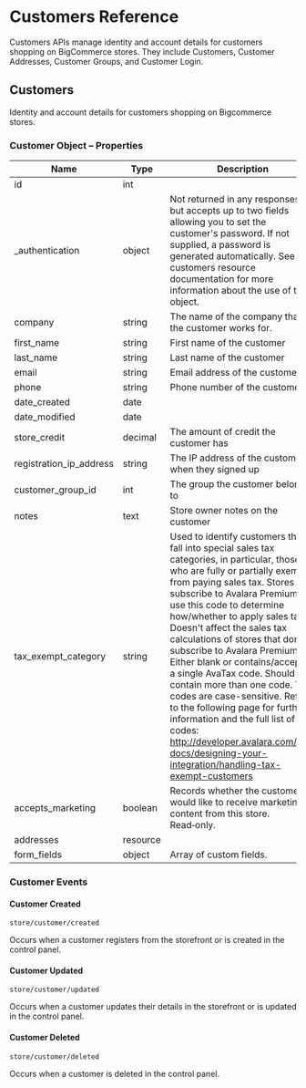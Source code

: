 # <span class="jumptarget"> Customers Reference </span>

Customers APIs manage identity and account details for customers shopping on BigCommerce stores. They include Customers, Customer Addresses, Customer Groups, and Customer Login.

## <span class="jumptarget"> Customers </span>

Identity and account details for customers shopping on Bigcommerce stores.

### <span class="jumptarget"> Customer Object – Properties </span>

| Name | Type | Description |
| --- | --- | --- |
| id | int |
| _authentication | object | Not returned in any responses, but accepts up to two fields allowing you to set the customer's password. If not supplied, a password is generated automatically. See the customers resource documentation for more information about the use of this object. |
| company | string | The name of the company that the customer works for. |
| first_name | string | First name of the customer |
| last_name | string | Last name of the customer |
| email | string | Email address of the customer |
| phone | string | Phone number of the customer |
| date_created | date |
| date_modified | date |
| store_credit | decimal | The amount of credit the customer has |
| registration_ip_address | string | The IP address of the customer when they signed up |
| customer_group_id | int | The group the customer belongs to |
| notes | text | Store owner notes on the customer |
| tax_exempt_category | string | Used to identify customers that fall into special sales tax categories, in particular, those who are fully or partially exempt from paying sales tax. Stores that subscribe to Avalara Premium will use this code to determine how/whether to apply sales tax. Doesn't affect the sales tax calculations of stores that don't subscribe to Avalara Premium. Either blank or contains/accepts a single AvaTax code. Should not contain more than one code. The codes are case-sensitive. Refer to the following page for further information and the full list of codes: http://developer.avalara.com/api-docs/designing-your-integration/handling-tax-exempt-customers |
| accepts_marketing | boolean | Records whether the customer would like to receive marketing content from this store. Read&#x2011;only. |
| addresses | resource | |
| form_fields | object | Array of custom fields. |

### <span class="jumptarget"> Customer Events </span>

#### <span class="jumptarget"> Customer Created </span>

`store/customer/created`

Occurs when a customer registers from the storefront or is created in the control panel.

#### <span class="jumptarget"> Customer Updated </span>

`store/customer/updated`

Occurs when a customer updates their details in the storefront or is updated in the control panel.

#### <span class="jumptarget"> Customer Deleted </span>

`store/customer/deleted`

Occurs when a customer is deleted in the control panel.
